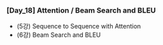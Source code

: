 ### [Day_18]  Attention / Beam Search and BLEU

- (5강) Sequence to Sequence with Attention
- (6강) Beam Search and BLEU

